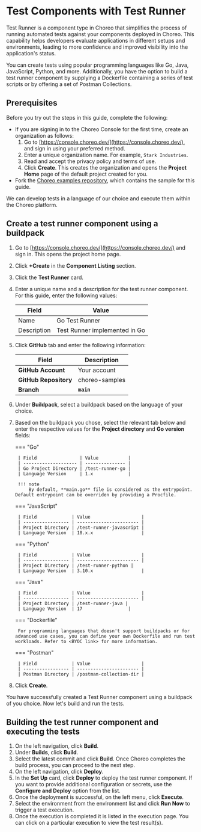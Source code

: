 # Test Components with Test Runner

Test Runner is a component type in Choreo that simplifies the process of running automated tests against your components deployed in Choreo. This capability helps developers evaluate applications in different setups and environments, leading to more confidence and improved visibility into the application's status.

You can create tests using popular programming languages like Go, Java, JavaScript, Python, and more. Additionally, you have the option to build a test runner component by supplying a Dockerfile containing a series of test scripts or by offering a set of Postman Collections.

## Prerequisites

Before you try out the steps in this guide, complete the following:

 - If you are signing in to the Choreo Console for the first time, create an organization as follows:
    1. Go to [https://console.choreo.dev/](https://console.choreo.dev/), and sign in using your preferred method.
    2. Enter a unique organization name. For example, `Stark Industries`.
    3. Read and accept the privacy policy and terms of use.
    4. Click **Create**.
       This creates the organization and opens the **Project Home** page of the default project created for you.
 - Fork the [Choreo examples repository](https://github.com/wso2/choreo-samples), which contains the sample for this guide.


We can develop tests in a language of our choice and execute them within the Choreo platform.

## Create a test runner component using a buildpack

1. Go to [https://console.choreo.dev/](https://console.choreo.dev/) and sign in. This opens the project home page.
2. Click **+Create** in the **Component Listing** section. 
3. Click the **Test Runner** card.
4. Enter a unique name and a description for the test runner component. For this guide, enter the following values:

    | Field       | Value                         |
    | ----------- | ----------------------------- |
    | Name        | Go Test Runner                |
    | Description | Test Runner implemented in Go |

5. Click **GitHub** tab and enter the following information:

    | **Field**                     | **Description**    |
    |-------------------------------|--------------------|
    | **GitHub Account**            | Your account       |
    | **GitHub Repository**         | choreo-samples |
    | **Branch**                    | **`main`**         |

6. Under **Buildpack**, select a buildpack based on the language of your choice.
7. Based on the buildpack you chose, select the relevant tab below and enter the respective values for the **Project directory** and **Go version** fields:

    === "Go"

        | Field                | Value           |
        | -------------------- | --------------- |
        | Go Project Directory | /test-runner-go |
        | Language Version     | 1.x             |

        !!! note
            By default, **main.go** file is considered as the entrypoint. Default entrypoint can be overriden by providing a Procfile.
    
    === "JavaScript"

        | Field             | Value                   |
        | ----------------- | ----------------------- |
        | Project Directory | /test-runner-javascript |
        | Language Version  | 18.x.x                  |

    === "Python"

        | Field             | Value                   |
        | ----------------- | ----------------------- |
        | Project Directory | /test-runner-python |
        | Language Version  | 3.10.x                  |

    === "Java"

        | Field             | Value                   |
        | ----------------- | ----------------------- |
        | Project Directory | /test-runner-java |
        | Language Version  | 17                 |

    === "Dockerfile"

        For programming languages that doesn't support buildpacks or for advanced use cases, you can define your own Dockerfile and run test workloads. Refer to <BYOC link> for more information.

    === "Postman"

        | Field             | Value                   |
        | ----------------- | ----------------------- |
        | Postman Directory | /postman-collection-dir |
    
8. Click **Create**. 

You have successfully created a Test Runner component using a buildpack of you choice. Now let's build and run the tests.

## Building the test runner component and executing the tests

1. On the left navigation, click **Build**.
2. Under **Builds**, click **Build**.
3. Select the latest commit and click **Build**. Once Choreo completes the build process, you can proceed to the next step. 
4. On the left navigation, click **Deploy**.
4. In the **Set Up** card, click **Deploy** to deploy the test runner component. If you want to provide additional configuration or secrets, use the **Configure and Deploy** option from the list.
3. Once the deployment is successful, on the left menu, click **Execute**.
4. Select the environment from the environment list and click **Run Now** to trigger a test execution.
5. Once the execution is completed it is listed in the execution page. You can click on a particular execution to view the test result(s).
